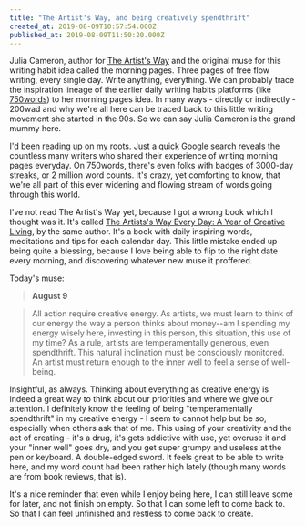 ```yaml
---
title: "The Artist's Way, and being creatively spendthrift"
created_at: 2019-08-09T10:57:54.000Z
published_at: 2019-08-09T11:50:20.000Z
---
```

Julia Cameron, author for [The Artist's Way](https://www.amazon.com/Artists-Way-Julia-Cameron/dp/0874776945/ref=sr_1_4?keywords=artists+way&qid=1565316799&s=books&sr=1-4) and the original muse for this writing habit idea called the morning pages. Three pages of free flow writing, every single day. Write anything, everything. We can probably trace the inspiration lineage of the earlier daily writing habits platforms (like [750words](https://750words.com/)) to her morning pages idea. In many ways - directly or indirectly - 200wad and why we're all here can be traced back to this little writing movement she started in the 90s. So we can say Julia Cameron is the grand mummy here.

  

I'd been reading up on my roots. Just a quick Google search reveals the countless many writers who shared their experience of writing morning pages everyday. On 750words, there's even folks with badges of 3000-day streaks, or 2 million word counts. It's crazy, yet comforting to know, that we're all part of this ever widening and flowing stream of words going through this world. 

  

I've not read The Artist's Way yet, because I got a wrong book which I thought was it. It's called [The Artists's Way Every Day: A Year of Creative Living](https://www.amazon.com/Artists-Way-Every-Day-Creative/dp/1585427470), by the same author. It's a book with daily inspiring words, meditations and tips for each calendar day. This little mistake ended up being quite a blessing, because I love being able to flip to the right date every morning, and discovering whatever new muse it proffered.  

  

Today's muse:

  

> **August 9**

> All action require creative energy. As artists, we must learn to think of our energy the way a person thinks about money--am I spending my energy wisely here, investing in this person, this situation, this use of my time? As a rule, artists are temperamentally generous, even spendthrift. This natural inclination must be consciously monitored. An artist must return enough to the inner well to feel a sense of well-being.

  

Insightful, as always. Thinking about everything as creative energy is indeed a great way to think about our priorities and where we give our attention. I definitely know the feeling of being "temperamentally spendthrift" in my creative energy - I seem to cannot help but be so, especially when others ask that of me. This using of your creativity and the act of creating - it's a drug, it's gets addictive with use, yet overuse it and your "inner well" goes dry, and you get super grumpy and useless at the pen or keyboard. A double-edged sword. It feels great to be able to write here, and my word count had been rather high lately (though many words are from book reviews, that is). 

  

It's a nice reminder that even while I enjoy being here, I can still leave some for later, and not finish on empty. So that I can some left to come back to. So that I can feel unfinished and restless to come back to create.
